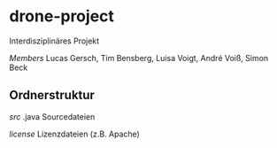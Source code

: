 # drone-project
Interdisziplinäres Projekt

_Members_ Lucas Gersch, Tim Bensberg, Luisa Voigt, André Voiß, Simon Beck

## Ordnerstruktur
_src_ .java Sourcedateien

_license_ Lizenzdateien (z.B. Apache)